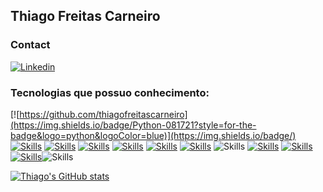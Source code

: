 
  ## Thiago Freitas Carneiro


### Contact
[![Linkedin](https://img.shields.io/badge/LinkedIn-0077B5?style=for-the-badge&logo=linkedin&logoColor=white)](https://www.linkedin.com/in/thiago-freitas-carneiro-39359270/)


### Tecnologias que possuo conhecimento:
[![https://github.com/thiagofreitascarneiro](https://img.shields.io/badge/Python-081721?style=for-the-badge&logo=python&logoColor=blue)](https://img.shields.io/badge/)
[![Skills](https://img.shields.io/badge/Django-092E20?style=for-the-badge&logo=django&logoColor=white)](https://img.shields.io/badge/)
[![Skills](https://img.shields.io/badge/MySQL-00000F?style=for-the-badge&logo=mysql&logoColor=white)](https://img.shields.io/badge/)
[![Skills](https://img.shields.io/badge/Microsoft_SQL_Server-CC2927?style=for-the-badge&logo=microsoft-sql-server&logoColor=white)](https://img.shields.io/badge/)
[![Skills](https://img.shields.io/badge/JavaScript-F7DF1E?style=for-the-badge&logo=javascript&logoColor=black)](https://img.shields.io/badge/)
[![Skills](https://img.shields.io/badge/React-20232A?style=for-the-badge&logo=react&logoColor=61DAFB)](https://img.shields.io/badge/)
[![Skills](https://img.shields.io/badge/TypeScript-007ACC?style=for-the-badge&logo=typescript&logoColor=white)](https://img.shields.io/badge/)
![Skills](https://img.shields.io/badge/NodeJS-43853D?style=for-the-badge&logo=node.js&logoColor=white)
[![Skills](https://img.shields.io/badge/Sass-CC6699?style=for-the-badge&logo=sass&logoColor=white)](https://img.shields.io/badge/)
[![Skills](https://img.shields.io/badge/HTML5-E34F26?style=for-the-badge&logo=html5&logoColor=white)](https://img.shields.io/badge/)
[![Skills](https://img.shields.io/badge/CSS3-1572B6?style=for-the-badge&logo=css3&logoColor=white)](https://img.shields.io/badge/)![Skills](https://img.shields.io/badge/Next.JS-20232A?style=for-the-badge&logo=next.js&logoColor=white)





 
[![Thiago's GitHub stats](https://github-readme-stats.vercel.app/api?username=thiagofreitascarneiro&hide=prs,contribs&count_private=true&show_icons=true&theme=tokyonight)](https://github.com/thiagofreitascarneiro/)



